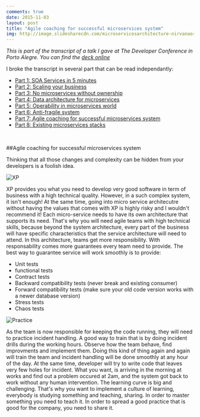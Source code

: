 ```yaml
---
comments: true
date: 2015-11-03 
layout: post
title: "Agile coaching for successful microservices system"
img: http://image.slidesharecdn.com/microservicesarchitecture-nirvanaornightmare-150925232452-lva1-app6891/95/microservices-architecture-nirvana-or-nightmare-1-638.jpg?cb=1443223618
---
```


_This is part of the transcript of a talk I gave at The Developer Conference in Porto Alegre. You can find the [deck online](http://www.slideshare.net/toff63/microservices-architecture-nirvana-or-nightmare)_


I broke the transcript in several part that can be read independantly:

* [Part 1: SOA Services in 5 minutes](/2015/11/03/Microservices-architecture-Nirvana-or-Nightmare-part-i.html)
* [Part 2: Scaling your business](/2015/11/03/Microservices-architecture-Nirvana-or-Nightmare-part-ii.html)
* [Part 3: No microservices without ownership](/2015/11/03/Microservices-architecture-Nirvana-or-Nightmare-part-iii.html)
* [Part 4: Data architecture for microservices](/2015/11/03/Microservices-architecture-Nirvana-or-Nightmare-part-iv.html)
* [Part 5: Operability in  microservices world](/2015/11/03/Microservices-architecture-Nirvana-or-Nightmare-part-v.html)
* [Part 6: Anti-fragile system](/2015/11/03/Microservices-architecture-Nirvana-or-Nightmare-part-vi.html)
* [Part 7: Agile coaching for successful microservices system](/2015/11/03/Microservices-architecture-Nirvana-or-Nightmare-part-vii.html)
* [Part 8: Existing microservices stacks](/2015/11/03/Microservices-architecture-Nirvana-or-Nightmare-part-viii.html)

<br>

##Agile coaching for successful microservices system

Thinking that all those changes and complexity can be hidden from your developers is a foolish idea.

![XP](http://image.slidesharecdn.com/microservicesarchitecture-nirvanaornightmare-150925232452-lva1-app6891/95/microservices-architecture-nirvana-or-nightmare-67-638.jpg?cb=1443223618)

XP provides you what you need to develop very good software in term of business with a high technical quality. However, in a such complex system, it isn't enough! At the same time, going into micro service architecutre without having the values that comes with XP is highly risky and I wouldn't recommend it! Each micro-service needs to have its own architecture that supports its need. That's why you will need agile teams with high technical skills, because beyond the system architecture, every part of the business will have specific characteristics that the service architecture will need to attend. In this architecture, teams get more responsibility. With responsability comes more guarantees every team need to provide. The best way to guarantee service will work smoothly is to provide:

* Unit tests
* functional tests
* Contract tests
* Backward compatibility tests (never break and existing consumer)
* Forward compatibility tests (make sure your old code version works with a newer database version)
* Stress tests
* Chaos tests

![Practice](http://image.slidesharecdn.com/microservicesarchitecture-nirvanaornightmare-150925232452-lva1-app6891/95/microservices-architecture-nirvana-or-nightmare-70-638.jpg?cb=1443223618)

As the team is now responsible for keeping the code running, they will need to practice incident handling. A good way to train that is by doing incident drills during the working hours. Observe how the team behave, find improvments and implement them. Doing this kind of thing again and again will train the team and incident handling will be done smoothly at any hour of the day. At the same time, developer will try to write code that leaves very few holes for incident. What you want, is arriving in the morning at works and find out a problem occured at 2am, and the system got back to work without any human intervention. The learning curve is big and challenging. That's why you want to implement a culture of learning, everybody is studying something and teaching, sharing. In order to master something you need to teach it. In order to spread a good practice that is good for the company, you need to share it.

